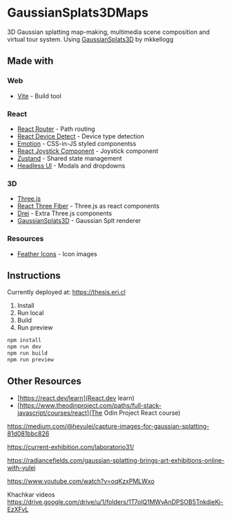 # GaussianSplats3DMaps 

3D Gaussian splatting map-making, multimedia scene composition and virtual tour system. Using [GaussianSplats3D](https://github.com/mkkellogg/GaussianSplats3D) by mkkellogg

## Made with

### Web

- [Vite](https://vite.dev/guide/) - Build tool

### React

- [React Router](https://reactrouter.com/en/main) - Path routing
- [React Device Detect](https://github.com/duskload/react-device-detect#readme) - Device type detection
- [Emotion](https://emotion.sh/docs/introduction) - CSS-in-JS styled componentss
- [React Joystick Component](https://github.com/elmarti/react-joystick-component#readme) - Joystick component
- [Zustand](https://github.com/pmndrs/zustand) - Shared state management
- [Headless UI](https://headlessui.com/react) - Modals and dropdowns

### 3D

- [Three.js](https://threejs.org/)
- [React Three Fiber](https://r3f.docs.pmnd.rs/getting-started/introduction) - Three.js as react components
- [Drei](https://drei.docs.pmnd.rs/getting-started/introduction) - Extra Three.js components
- [GaussianSplats3D](https://github.com/mkkellogg/GaussianSplats3D) - Gaussian Splt renderer

### Resources

- [Feather Icons](https://github.com/feathericons/react-feather) - Icon images


## Instructions

Currently deployed at: <https://thesis.eri.cl>

1. Install
2. Run local
3. Build
4. Run preview

```bash
npm install
npm run dev
npm run build
npm run preview
```

## Other Resources

- [https://react.dev/learn](React.dev learn)
- [https://www.theodinproject.com/paths/full-stack-javascript/courses/react](The Odin Project React course)

<https://medium.com/@heyulei/capture-images-for-gaussian-splatting-81d081bbc826>

<https://current-exhibition.com/laboratorio31/>

<https://radiancefields.com/gaussian-splatting-brings-art-exhibitions-online-with-yulei>

<https://www.youtube.com/watch?v=oqKzxPMLWxo>

Khachkar videos
<https://drive.google.com/drive/u/1/folders/1T7olQ1MWyAnDPSOB5TnkdjeKj-EzXFvL>
